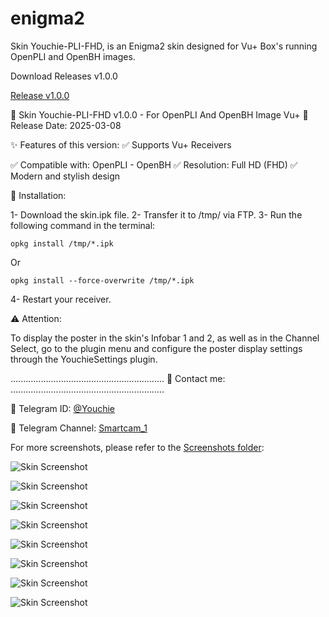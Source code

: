 # enigma2
Skin Youchie-PLI-FHD, is an Enigma2 skin designed for Vu+ Box's running OpenPLI and OpenBH images.

Download Releases v1.0.0

[Release v1.0.0](https://github.com/smcam/enigma2/releases/tag/v1.0.0)

🚀 Skin Youchie-PLI-FHD v1.0.0 - For OpenPLI And OpenBH Image Vu+
📅 Release Date: 2025-03-08

✨ Features of this version:
✅ Supports Vu+ Receivers

✅ Compatible with: OpenPLI - OpenBH
✅ Resolution: Full HD (FHD)
✅ Modern and stylish design

📌 Installation:

1- Download the skin.ipk file.
2- Transfer it to /tmp/ via FTP.
3- Run the following command in the terminal:

`opkg install /tmp/*.ipk`

Or

`opkg install --force-overwrite /tmp/*.ipk`

4- Restart your receiver.

⚠️ Attention:

To display the poster in the skin's Infobar 1 and 2, as well as in the Channel Select, go to the plugin menu and configure the poster display settings through the YouchieSettings plugin.

.............................................................
🔗 Contact me:
.............................................................

📢 Telegram ID: [@Youchie](https://t.me/Youchie)

📢 Telegram Channel: [Smartcam_1](https://t.me/Smartcam_1)


For more screenshots, please refer to the [Screenshots folder](https://github.com/smcam/enigma2/tree/main/ScreenShot):


![Skin Screenshot](https://github.com/smcam/enigma2/blob/main/ScreenShot/00.jpg)

![Skin Screenshot](https://github.com/smcam/enigma2/blob/main/ScreenShot/01.jpg)

![Skin Screenshot](https://github.com/smcam/enigma2/blob/main/ScreenShot/03.jpg)

![Skin Screenshot](https://github.com/smcam/enigma2/blob/main/ScreenShot/10.jpg)

![Skin Screenshot](https://github.com/smcam/enigma2/blob/main/ScreenShot/07.jpg)

![Skin Screenshot](https://github.com/smcam/enigma2/blob/main/ScreenShot/06.jpg)

![Skin Screenshot](https://github.com/smcam/enigma2/blob/main/ScreenShot/08.jpg)

![Skin Screenshot](https://github.com/smcam/enigma2/blob/main/ScreenShot/12.jpg)
